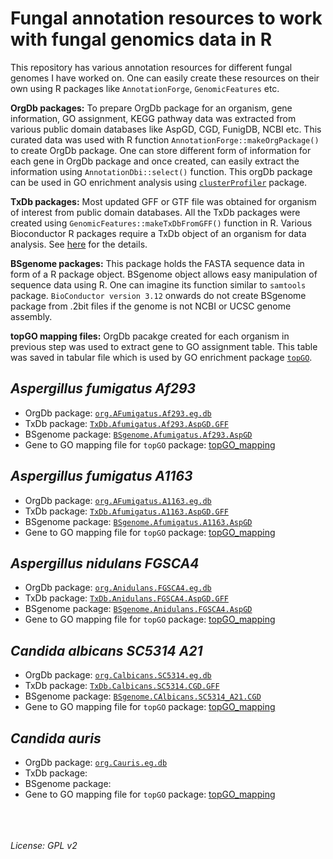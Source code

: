 # Fungal annotation resources to work with fungal genomics data in R
This repository has various annotation resources for different fungal genomes I have worked on. One can easily create these resources on their own using R packages like ``AnnotationForge``, ``GenomicFeatures`` etc.

**OrgDb packages:** To prepare OrgDb package for an organism, gene information, GO assignment, KEGG pathway data was extracted from various public domain databases like AspGD, CGD, FunigDB, NCBI etc. This curated data was used with R function ``AnnotationForge::makeOrgPackage()`` to create OrgDb package. One can store different form of information for each gene in OrgDb package and once created, can easily extract the information using ``AnnotationDbi::select()`` function. This orgDb package can be used in GO enrichment analysis using [``clusterProfiler``](https://bioconductor.org/packages/release/bioc/html/clusterProfiler.html) package. 


**TxDb packages:** Most updated GFF or GTF file was obtained for organism of interest from public domain databases. All the TxDb packages were created using ``GenomicFeatures::makeTxDbFromGFF()`` function in R. Various Bioconductor R packages require a TxDb object of an organism for data analysis. See [here](https://bioconductor.org/packages/release/bioc/html/GenomicFeatures.html) for the details.

**BSgenome packages:** This package holds the FASTA sequence data in form of a R package object. BSgenome object allows easy manipulation of sequence data using R. One can imagine its function similar to ``samtools`` package. `BioConductor version 3.12` onwards do not create BSgenome package from .2bit files if the genome is not NCBI or UCSC genome assembly.

**topGO mapping files:** OrgDb pacakge created for each organism in previous step was used to extract gene to GO assignment table. This table was saved in tabular file which is used by GO enrichment package [``topGO``](https://bioconductor.org/packages/release/bioc/html/topGO.html).

## *Aspergillus fumigatus Af293*
- OrgDb package: [``org.AFumigatus.Af293.eg.db``](A_fumigatus_Af293/org.AFumigatus.Af293.eg.db)
- TxDb package: [``TxDb.Afumigatus.Af293.AspGD.GFF``](A_fumigatus_Af293/TxDb.Afumigatus.Af293.AspGD.GFF)
- BSgenome package: [``BSgenome.Afumigatus.Af293.AspGD``](A_fumigatus_Af293/BSgenome.Afumigatus.Af293.AspGD)
- Gene to GO mapping file for ``topGO`` package: [topGO_mapping](A_fumigatus_Af293/topGO_mapping)

## *Aspergillus fumigatus A1163*
- OrgDb package: [``org.AFumigatus.A1163.eg.db``](A_fumigatus_A1163/org.AFumigatus.A1163.eg.db)
- TxDb package: [``TxDb.Afumigatus.A1163.AspGD.GFF``](A_fumigatus_A1163/TxDb.Afumigatus.A1163.AspGD.GFF)
- BSgenome package: [``BSgenome.Afumigatus.A1163.AspGD``](A_fumigatus_A1163/BSgenome.Afumigatus.A1163.AspGD)
- Gene to GO mapping file for ``topGO`` package: [topGO_mapping](A_fumigatus_A1163/topGO_mapping)

## *Aspergillus nidulans FGSCA4*
- OrgDb package: [``org.Anidulans.FGSCA4.eg.db``](A_nidulans/org.Anidulans.FGSCA4.eg.db)
- TxDb package: [``TxDb.Anidulans.FGSCA4.AspGD.GFF``](A_nidulans/TxDb.Anidulans.FGSCA4.AspGD.GFF)
- BSgenome package: [``BSgenome.Anidulans.FGSCA4.AspGD``](A_nidulans/BSgenome.Anidulans.FGSCA4.AspGD)
- Gene to GO mapping file for ``topGO`` package: [topGO_mapping](A_nidulans/topGO_mapping)

## *Candida albicans SC5314 A21*
- OrgDb package: [``org.Calbicans.SC5314.eg.db``](C_albicans/org.Calbicans.SC5314.eg.db)
- TxDb package: [``TxDb.Calbicans.SC5314.CGD.GFF``](C_albicans/TxDb.Calbicans.SC5314.CGD.GFF)
- BSgenome package: [``BSgenome.CAlbicans.SC5314_A21.CGD``](C_albicans/BSgenome.CAlbicans.SC5314_A21.CGD)
- Gene to GO mapping file for ``topGO`` package: [topGO_mapping](C_albicans/topGO_mapping)

## *Candida auris*
- OrgDb package: [``org.Cauris.eg.db``](C_auris/org.Cauris.eg.db)
- TxDb package: [](C_auris/)
- BSgenome package: [](C_auris/)
- Gene to GO mapping file for ``topGO`` package: [topGO_mapping](C_auris/topGO_mapping)


<br><br><br>
*License: GPL v2*

